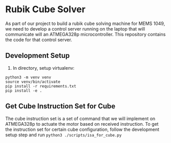 # Rubik Cube Solver

As part of our project to build a rubik cube solving machine for MEMS 1049, we need to develop a control server running on the laptop that will communicate will an ATMEGA328p microcontroller. This repository contains the code for that control server.

## Development Setup

1. In directory, setup virtualenv:
```
python3 -m venv venv
source venv/bin/activate
pip install -r requirements.txt
pip install -e .
```

## Get Cube Instruction Set for Cube

The cube instruction set is a set of command that we will implement on ATMEGA328p to actuate the motor based on received instruction. To get the instruction set for certain cube configuration, follow the development setup step and run `python3 ./scripts/isa_for_cube.py`
